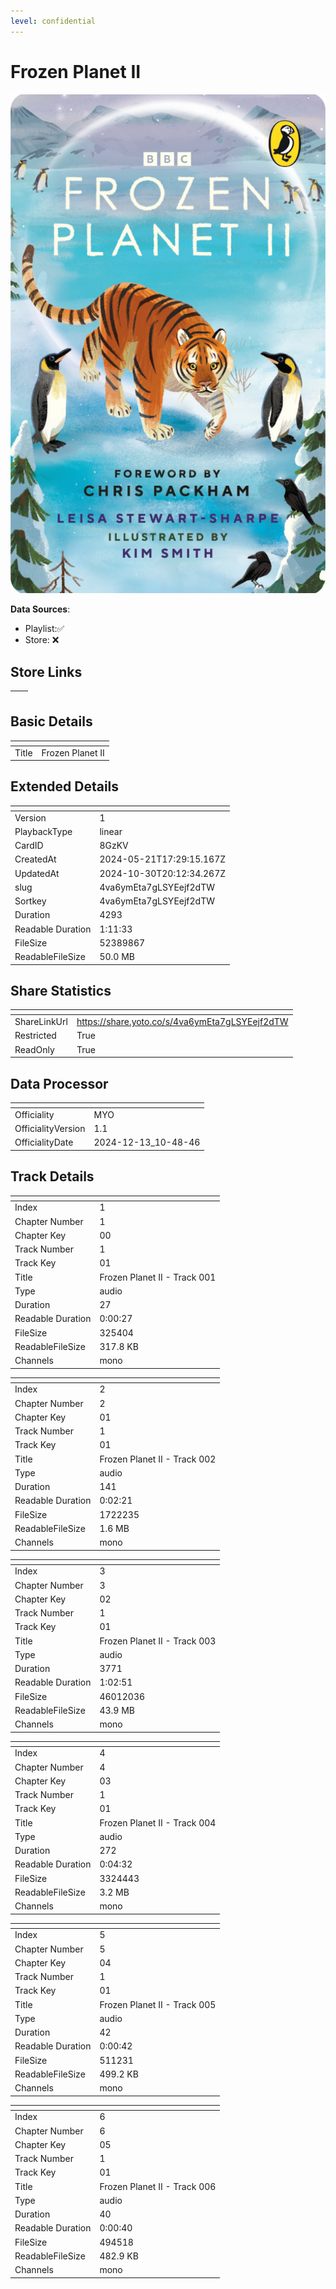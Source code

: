 ```yaml
---
level: confidential
---
```

# Frozen Planet II

![card_[8GzKV].png](../../img/cards/card_[8GzKV].png)

**Data Sources**: 

- Playlist:✅
- Store: ❌


## Store Links

| <!-- --> | <!-- --> |
| - | - |


## Basic Details

| <!-- --> | <!-- --> |
| - | - |
| Title | Frozen Planet II |


## Extended Details

| <!-- --> | <!-- --> |
| - | - |
| Version | 1 |
| PlaybackType | linear |
| CardID | 8GzKV |
| CreatedAt | 2024-05-21T17:29:15.167Z |
| UpdatedAt | 2024-10-30T20:12:34.267Z |
| slug | 4va6ymEta7gLSYEejf2dTW |
| Sortkey | 4va6ymEta7gLSYEejf2dTW |
| Duration | 4293 |
| Readable Duration | 1:11:33 |
| FileSize | 52389867 |
| ReadableFileSize | 50.0 MB |


## Share Statistics

| <!-- --> | <!-- --> |
| - | - |
| ShareLinkUrl | https://share.yoto.co/s/4va6ymEta7gLSYEejf2dTW |
| Restricted | True |
| ReadOnly | True |


## Data Processor

| <!-- --> | <!-- --> |
| - | - |
| Officiality | MYO
| OfficialityVersion | 1.1
| OfficialityDate | 2024-12-13_10-48-46


## Track Details

| <!-- --> | <!-- --> |
| - | - |
| Index | 1 |
| Chapter Number | 1 |
| Chapter Key | 00 |
| Track Number | 1 |
| Track Key | 01 |
| Title | Frozen Planet II - Track 001 |
| Type | audio |
| Duration | 27 |
| Readable Duration | 0:00:27 |
| FileSize | 325404 |
| ReadableFileSize | 317.8 KB |
| Channels | mono |

| <!-- --> | <!-- --> |
| - | - |
| Index | 2 |
| Chapter Number | 2 |
| Chapter Key | 01 |
| Track Number | 1 |
| Track Key | 01 |
| Title | Frozen Planet II - Track 002 |
| Type | audio |
| Duration | 141 |
| Readable Duration | 0:02:21 |
| FileSize | 1722235 |
| ReadableFileSize | 1.6 MB |
| Channels | mono |

| <!-- --> | <!-- --> |
| - | - |
| Index | 3 |
| Chapter Number | 3 |
| Chapter Key | 02 |
| Track Number | 1 |
| Track Key | 01 |
| Title | Frozen Planet II - Track 003 |
| Type | audio |
| Duration | 3771 |
| Readable Duration | 1:02:51 |
| FileSize | 46012036 |
| ReadableFileSize | 43.9 MB |
| Channels | mono |

| <!-- --> | <!-- --> |
| - | - |
| Index | 4 |
| Chapter Number | 4 |
| Chapter Key | 03 |
| Track Number | 1 |
| Track Key | 01 |
| Title | Frozen Planet II - Track 004 |
| Type | audio |
| Duration | 272 |
| Readable Duration | 0:04:32 |
| FileSize | 3324443 |
| ReadableFileSize | 3.2 MB |
| Channels | mono |

| <!-- --> | <!-- --> |
| - | - |
| Index | 5 |
| Chapter Number | 5 |
| Chapter Key | 04 |
| Track Number | 1 |
| Track Key | 01 |
| Title | Frozen Planet II - Track 005 |
| Type | audio |
| Duration | 42 |
| Readable Duration | 0:00:42 |
| FileSize | 511231 |
| ReadableFileSize | 499.2 KB |
| Channels | mono |

| <!-- --> | <!-- --> |
| - | - |
| Index | 6 |
| Chapter Number | 6 |
| Chapter Key | 05 |
| Track Number | 1 |
| Track Key | 01 |
| Title | Frozen Planet II - Track 006 |
| Type | audio |
| Duration | 40 |
| Readable Duration | 0:00:40 |
| FileSize | 494518 |
| ReadableFileSize | 482.9 KB |
| Channels | mono |

